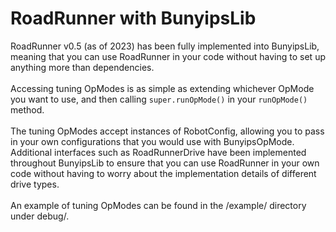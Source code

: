 # RoadRunner with BunyipsLib

RoadRunner v0.5 (as of 2023) has been fully implemented into BunyipsLib, meaning that you can use
RoadRunner in your code without having to set up anything more than dependencies.<br><br>
Accessing tuning OpModes is as simple as extending whichever OpMode you want to use, and then
calling `super.runOpMode()` in your `runOpMode()` method.<br><br>
The tuning OpModes accept instances of RobotConfig, allowing you to pass in your own configurations
that you would use with BunyipsOpMode. Additional interfaces such as RoadRunnerDrive have been
implemented throughout BunyipsLib to ensure that you can use RoadRunner in your own code without
having to worry about the implementation details of different drive types.<br><br>
An example of tuning OpModes can be found in the /example/ directory under debug/.
